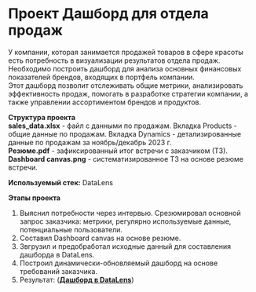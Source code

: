 # Проект Дашборд для отдела продаж

У компании, которая занимается продажей товаров в сфере красоты есть потребность в визуализации результатов отдела продаж.   
Необходимо построить дашборд для анализа основных финансовых показателей брендов, входящих в портфель компании.    
Этот дашборд позволит отслеживать общие метрики, анализировать эффективность продаж, помогать в разработке стратегии компании, а также управлении ассортиментом брендов и продуктов.

**Структура проекта**  
**sales_data.xlsx** - файл с данными по продажам. Вкладка Products - общие данные по продажам. Вкладка Dynamics - детализированные данные по продажам за ноябрь/декабрь 2023 г.   
**Резюме.pdf** - зафиксированный итог встречи с заказчиком (ТЗ).
**Dashboard canvas.png** - систематизированное ТЗ на основе резюме встречи.

**Используемый стек:**
DataLens

**Этапы проекта**  
1. Выяснил потребности через интервью. Срезюмировал основной запрос заказчика: метрики, регулярно используемые данные, потенциальные пользователи.
2. Составил Dashboard canvas на основе резюме.
3. Звгрузил и предобработал исходные данный для составления дашборда в DataLens.
4. Построил динамически-обновляемый дашборд на основе требований заказчика.
5. Результат:  (__[Дашборд в DataLens](https://datalens.yandex/3ok3w86pm8goo)__) 
